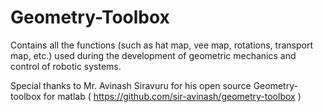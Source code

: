 # Geometry-Toolbox
Contains all the functions (such as hat map, vee map, rotations, transport map, etc.) used during the development of geometric mechanics and control of robotic systems. 

Special thanks to Mr. Avinash Siravuru for his open source Geometry-toolbox for matlab ( https://github.com/sir-avinash/geometry-toolbox )

